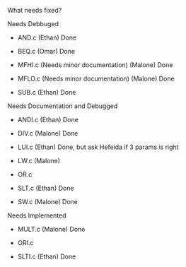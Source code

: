 What needs fixed?

Needs Debbuged

- AND.c         (Ethan) Done

- BEQ.c         (Omar) Done

- MFHI.c (Needs minor documentation)     (Malone) Done

- MFLO.c (Needs minor documentation)     (Malone) Done

- SUB.c         (Ethan) Done

Needs Documentation and Debugged

- ANDI.c        (Ethan) Done

- DIV.c         (Malone) Done

- LUI.c         (Ethan) Done, but ask Hefeida if 3 params is right

- LW.c          (Malone) 

- OR.c

- SLT.c         (Ethan) Done

- SW.c          (Malone) Done

Needs Implemented

- MULT.c         (Malone) Done

- ORI.c

- SLTI.c        (Ethan) Done